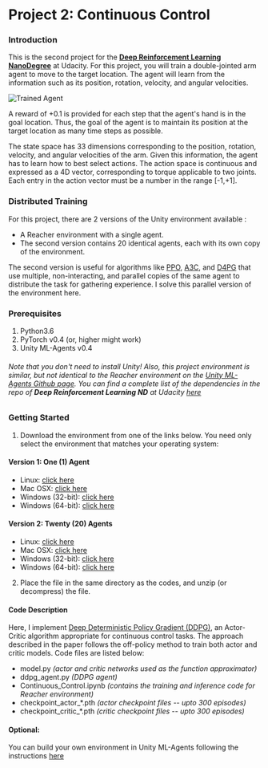 [//]: # (Image References)

[image1]: https://github.com/littleaich/deep-rl-nd/blob/master/projects/02_continuous_control/figures/reacher.gif "Trained Agent"

# Project 2: Continuous Control

### Introduction

This is the second project for the [**Deep Reinforcement Learning NanoDegree**](https://github.com/udacity/deep-reinforcement-learning) at Udacity. For this project, you will train a double-jointed arm agent to move to the target location. The agent will learn from the information such as its position, rotation, velocity, and angular velocities.   

![Trained Agent][image1]

A reward of +0.1 is provided for each step that the agent's hand is in the goal location. Thus, the goal of the agent is to maintain its position at the target location as many time steps as possible.

The state space has 33 dimensions corresponding to the position, rotation, velocity, and angular velocities of the arm.  Given this information, the agent has to learn how to best select actions.  The action space is continuous and expressed as a 4D vector, corresponding to torque applicable to two joints. Each entry in the action vector must be a number in the range \[-1,+1\].

### Distributed Training
For this project, there are 2 versions of the Unity environment available :
* A Reacher environment with a single agent.
* The second version contains 20 identical agents, each with its own copy of the environment.

The second version is useful for algorithms like [PPO](https://arxiv.org/abs/1707.06347), [A3C](https://arxiv.org/abs/1602.01783), and [D4PG](https://arxiv.org/abs/1804.08617) that use multiple, non-interacting, and parallel copies of the same agent to distribute the task for gathering experience. I solve this parallel version of the environment here.

### Prerequisites
1. Python3.6
2. PyTorch v0.4 (or, higher might work)
3. Unity ML-Agents v0.4

###### Note that you don't need to install Unity! Also, this project environment is similar, but not identical to the Reacher environment on the [Unity ML-Agents Github page](https://github.com/Unity-Technologies/ml-agents/blob/master/docs/Learning-Environment-Examples.md). You can find a complete list of the dependencies in the repo of **Deep Reinforcement Learning ND** at Udacity [here](https://github.com/udacity/deep-reinforcement-learning#dependencies)

### Getting Started
1. Download the environment from one of the links below.  You need only select the environment that matches your operating system:

#### Version 1: One (1) Agent
- Linux: [click here](https://s3-us-west-1.amazonaws.com/udacity-drlnd/P2/Reacher/one_agent/Reacher_Linux.zip)
- Mac OSX: [click here](https://s3-us-west-1.amazonaws.com/udacity-drlnd/P2/Reacher/Reacher.app.zip)
- Windows (32-bit): [click here](https://s3-us-west-1.amazonaws.com/udacity-drlnd/P2/Reacher/Reacher_Windows_x86.zip)
- Windows (64-bit): [click here](https://s3-us-west-1.amazonaws.com/udacity-drlnd/P2/Reacher/Reacher_Windows_x86_64.zip)

#### Version 2: Twenty (20) Agents
- Linux: [click here](https://s3-us-west-1.amazonaws.com/udacity-drlnd/P2/Reacher/Reacher_Linux.zip)
- Mac OSX: [click here](https://s3-us-west-1.amazonaws.com/udacity-drlnd/P2/Reacher/Reacher.app.zip)
- Windows (32-bit): [click here](https://s3-us-west-1.amazonaws.com/udacity-drlnd/P2/Reacher/Reacher_Windows_x86.zip)
- Windows (64-bit): [click here](https://s3-us-west-1.amazonaws.com/udacity-drlnd/P2/Reacher/Reacher_Windows_x86_64.zip)

2. Place the file in the same directory as the codes, and unzip (or decompress) the file.

#### Code Description
Here, I implement [Deep Deterministic Policy Gradient (DDPG)](https://storage.googleapis.com/deepmind-media/dqn/DQNNaturePaper.pdf), an Actor-Critic algorithm appropriate for continuous control tasks. The approach described in the paper follows the off-policy method to train both actor and critic models. Code files are listed below:

* model.py _(actor and critic networks used as the function approximator)_
* ddpg_agent.py _(DDPG agent)_
* Continuous_Control.ipynb _(contains the training and inference code for Reacher environment)_
* checkpoint_actor_*.pth _(actor checkpoint files -- upto 300 episodes)_
* checkpoint_critic_*.pth _(critic checkpoint files -- upto 300 episodes)_

#### Optional:
You can build your own environment in Unity ML-Agents following the instructions [here](https://github.com/Unity-Technologies/ml-agents/blob/master/docs/Getting-Started-with-Balance-Ball.md)

